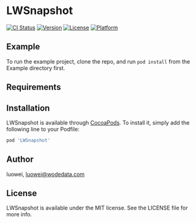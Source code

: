 # LWSnapshot

[![CI Status](https://img.shields.io/travis/luowei/LWSnapshot.svg?style=flat)](https://travis-ci.org/luowei/LWSnapshot)
[![Version](https://img.shields.io/cocoapods/v/LWSnapshot.svg?style=flat)](https://cocoapods.org/pods/LWSnapshot)
[![License](https://img.shields.io/cocoapods/l/LWSnapshot.svg?style=flat)](https://cocoapods.org/pods/LWSnapshot)
[![Platform](https://img.shields.io/cocoapods/p/LWSnapshot.svg?style=flat)](https://cocoapods.org/pods/LWSnapshot)

## Example

To run the example project, clone the repo, and run `pod install` from the Example directory first.

## Requirements

## Installation

LWSnapshot is available through [CocoaPods](https://cocoapods.org). To install
it, simply add the following line to your Podfile:

```ruby
pod 'LWSnapshot'
```

## Author

luowei, luowei@wodedata.com

## License

LWSnapshot is available under the MIT license. See the LICENSE file for more info.
